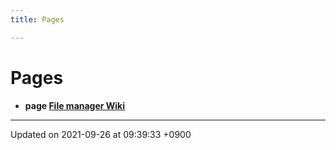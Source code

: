 ```yaml
---
title: Pages

---
```


# Pages




* **page [File manager Wiki](/)** 



-------------------------------

Updated on 2021-09-26 at 09:39:33 +0900
